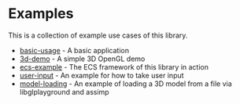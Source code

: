 # Examples

This is a collection of example use cases of this library.

- [basic-usage](basic-usage/) - A basic application
- [3d-demo](3d-demo/) - A simple 3D OpenGL demo
- [ecs-example](ecs-example/) - The ECS framework of this library in action
- [user-input](user-input/) - An example for how to take user input
- [model-loading](model-loading/) - An example of loading a 3D model from a file via libglplayground and assimp